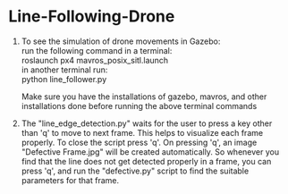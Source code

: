# Line-Following-Drone

1. To see the simulation of drone movements in Gazebo: \
       <t> run the following command in a terminal: \
                roslaunch px4 mavros_posix_sitl.launch \
        in another terminal run: \
                python line_follower.py 
                
    Make sure you have the installations of gazebo, mavros, and other installations done before running the above terminal commands 
    
    
2. The "line_edge_detection.py" waits for the user to press a key other than 'q' to move to next frame. This helps to visualize each frame properly. To close the script press 'q'. On pressing 'q', an image "Defective Frame.jpg" will be created automatically. So whenever you find that the line does not get detected properly in a frame, you can press 'q', and run the "defective.py" script to find the suitable parameters for that frame. 

